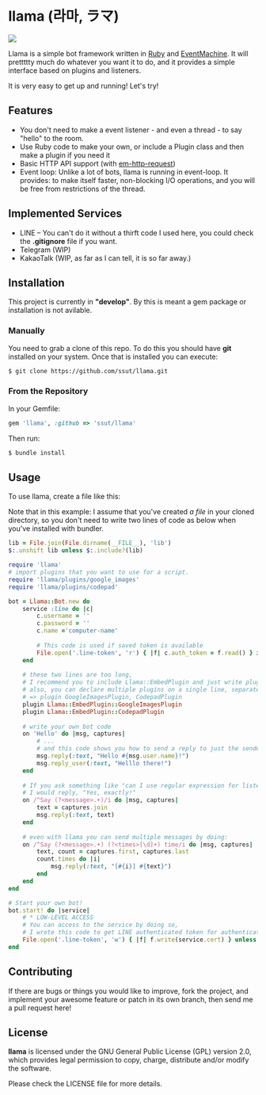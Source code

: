# llama (라마, ラマ)

![](http://i.imgur.com/b4cAIvF.png)

Llama is a simple bot framework written in [Ruby](https://www.ruby-lang.org/) and [EventMachine](http://www.rubyeventmachine.com/). It will prettttty much do whatever you want it to do, and it provides a simple interface based on plugins and listeners.

It is very easy to get up and running! Let's try!

## Features

* You don't need to make a event listener - and even a thread - to say "hello" to the room.
* Use Ruby code to make your own, or include a Plugin class and then make a plugin if you need it
* Basic HTTP API support (with [em-http-request](https://github.com/igrigorik/em-http-request))
* Event loop: Unlike a lot of bots, llama is running in event-loop. It provides: to make itself faster, non-blocking I/O operations, and you will be free from restrictions of the thread.

## Implemented Services

* LINE – You can't do it without a thirft code I used here, you could check the **.gitignore** file if you want.
* Telegram (WIP)
* KakaoTalk (WIP, as far as I can tell, it is so far away.)


## Installation

This project is currently in **"develop"**. By this is meant a gem package or installation is not avilable.

### Manually

You need to grab a clone of this repo. To do this you should have **git** installed on your system. Once that is installed you can execute:

```bash
$ git clone https://github.com/ssut/llama.git
```

### From the Repository

In your Gemfile:

```ruby
gem 'llama', :github => 'ssut/llama'
```

Then run:

```bash
$ bundle install
```
## Usage

To use llama, create a file like this:

Note that in this example: I assume that you've created *a file* in your cloned directory, so you don't need to write two lines of code as below when you've installed with bundler.

```ruby
lib = File.join(File.dirname(__FILE__), 'lib')
$:.unshift lib unless $:.include?(lib)

require 'llama'
# import plugins that you want to use for a script.
require 'llama/plugins/google_images'
require 'llama/plugins/codepad'

bot = Llama::Bot.new do
    service :line do |c|
        c.username = ''
        c.password = ''
        c.name ='computer-name'
        
        # This code is used if saved token is available
        File.open('.line-token', 'r') { |f| c.auth_token = f.read() } if File.exist?('token.tmp')
    end
    
    # these two lines are too long,
    # I recommend you to include Llama::EmbedPlugin and just write plugin's class name.
    # also, you can declare multiple plugins on a single line, separated by commas:
    # => plugin GoogleImagesPlugin, CodepadPlugin
    plugin Llama::EmbedPlugin::GoogleImagesPlugin
    plugin Llama::EmbedPlugin::CodepadPlugin
    
    # write your own bot code
    on 'Hello' do |msg, captures|
        # ...
        # and this code shows you how to send a reply to just the sender of a message or the room.
        msg.reply(:text, "Hello #{msg.user.name}!")
        msg.reply_user(:text, "Helllo there!")
    end
    
    # If you ask something like "can I use regular expression for listens?"
    # I would reply, "Yes, exactly!"
    on /^Say (?<message>.+)/i do |msg, captures|
        text = captures.join
        msg.reply(:text, text)
    end
    
    # even with llama you can send multiple messages by doing:
    on /^Say (?<message>.+) (?<times>[\d]+) time/i do |msg, captures|
        text, count = captures.first, captures.last
        count.times do |i|
            msg.reply(:text, "[#{i}] #{text}")
        end
    end
end

# Start your own bot!
bot.start! do |service|
    # * LOW-LEVEL ACCESS
    # You can access to the service by doing so,
    # I wrote this code to get LINE authenticated token for authentication when next time I log on.
    File.open('.line-token', 'w') { |f| f.write(service.cert) } unless service.cert.nil?
end
```

## Contributing

If there are bugs or things you would like to improve, fork the project, and implement your awesome feature or patch in its own branch, then send me a pull request here!

## License

**llama** is licensed under the GNU General Public License (GPL) version 2.0, which provides legal permission to copy, charge, distribute and/or modify the software.

Please check the LICENSE file for more details.
